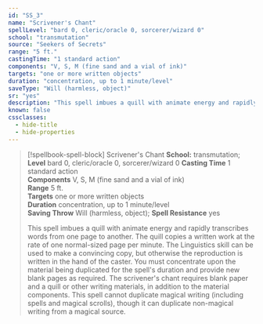 ```yaml
---
id: "SS_3"
name: "Scrivener's Chant"
spellLevel: "bard 0, cleric/oracle 0, sorcerer/wizard 0"
school: "transmutation"
source: "Seekers of Secrets"
range: "5 ft."
castingTime: "1 standard action"
components: "V, S, M (fine sand and a vial of ink)"
targets: "one or more written objects"
duration: "concentration, up to 1 minute/level"
saveType: "Will (harmless, object)"
sr: "yes"
description: "This spell imbues a quill with animate energy and rapidly transcribes words from one page to another. The quill copies a written work at the rate of one normal-sized page per minute.  The Linguistics skill can be used to make a convincing copy, but otherwise the reproduction is written in the hand of the caster.  You must concentrate upon the material being duplicated for the spell's duration and provide new blank pages as required.  The scrivener's chant requires blank paper and a quill or other writing materials, in addition to the material components.  This spell cannot duplicate magical writing (including spells and magical scrolls), though it can duplicate non-magical writing from a magical source."
known: false
cssclasses:
  - hide-title
  - hide-properties
---
```


> [!spellbook-spell-block] Scrivener's Chant
> **School:** transmutation; **Level** bard 0, cleric/oracle 0, sorcerer/wizard 0
> **Casting Time** 1 standard action  
> **Components** V, S, M (fine sand and a vial of ink)  
> **Range** 5 ft.  
> **Targets** one or more written objects  
> **Duration** concentration, up to 1 minute/level  
> **Saving Throw** Will (harmless, object); **Spell Resistance** yes
> 
> This spell imbues a quill with animate energy and rapidly transcribes words from one page to another. The quill copies a written work at the rate of one normal-sized page per minute.  The Linguistics skill can be used to make a convincing copy, but otherwise the reproduction is written in the hand of the caster.  You must concentrate upon the material being duplicated for the spell's duration and provide new blank pages as required.  The scrivener's chant requires blank paper and a quill or other writing materials, in addition to the material components.  This spell cannot duplicate magical writing (including spells and magical scrolls), though it can duplicate non-magical writing from a magical source.